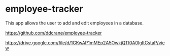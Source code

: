 # employee-tracker

This app allows the user to add and edit employees in a database.

https://github.com/ddcrane/employee-tracker

https://drive.google.com/file/d/1GKwAP1mMEp2A5OwkjQTI0A0IgItCstaP/view